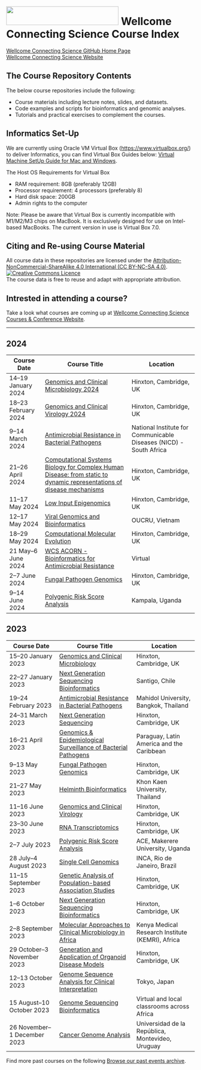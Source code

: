 # <img src="https://coursesandconferences.wellcomeconnectingscience.org/wp-content/themes/wcc_courses_and_conferences/dist/assets/svg/logo.svg" width="300" height="50"> Wellcome Connecting Science Course Index  

[Wellcome Connecting Science GitHub Home Page](https://github.com/WCSCourses) <br /> 
[Wellcome Connecting Science Website](https://coursesandconferences.wellcomeconnectingscience.org/)

## The Course Repository Contents

The below course repositories include the following:
- Course materials including lecture notes, slides, and datasets.
- Code examples and scripts for bioinformatics and genomic analyses.
- Tutorials and practical exercises to complement the courses. 

## Informatics Set-Up
We are currently using Oracle VM Virtual Box (https://www.virtualbox.org/) to deliver Informatics, you can find Virtual Box Guides below:
[Virtual Machine SetUp Guide for Mac and Windows](). <br />

The Host OS Requirements for Virtual Box <br />
- RAM requirement: 8GB (preferably 12GB) <br />
- Processor requirement: 4 processors (preferably 8) <br />
- Hard disk space: 200GB <br />
- Admin rights to the computer <br />

Note: Please be aware that Virtual Box is currently incompatible with M1/M2/M3 chips on MacBook.
It is exclusively designed for use on Intel-based MacBooks. The current version in use is Virtual Box 7.0.

## Citing and Re-using Course Material

All course data in these repositories are licensed under the <a rel="license" href="https://creativecommons.org/licenses/by-nc-sa/4.0/">Attribution-NonCommercial-ShareAlike 4.0 International (CC BY-NC-SA 4.0)</a>. <a rel="license" href="http://creativecommons.org/licenses/by/4.0/"><img alt="Creative Commons Licence" style="border-width:0" src="https://i.creativecommons.org/l/by-nc-sa/4.0/88x31.png" /></a><br /> 
The course data is free to reuse and adapt with appropriate attribution.

## Intrested in attending a course?

Take a look what courses are coming up at [Wellcome Connecting Science Courses & Conference Website](https://coursesandconferences.wellcomeconnectingscience.org/our-events/).

---

## 2024

| Course Date            | Course Title                                                                                                                                            | Location                    |
|------------------------|---------------------------------------------------------------------------------------------------------------------------------------------------------|-----------------------------|
| 14–19 January 2024     | [Genomics and Clinical Microbiology 2024](https://github.com/WCSCourses/GCM24)                                                                                                             | Hinxton, Cambridge, UK      |
| 18–23 February 2024    | [Genomics and Clinical Virology 2024](https://github.com/WCSCourses/GCV24)                                                                                                                 | Hinxton, Cambridge, UK      |
| 9–14 March 2024        | [Antimicrobial Resistance in Bacterial Pathogens](https://github.com/WCSCourses/AMR-Africa-24)                                                                                                      | National Institute for Communicable Diseases (NICD) - South Africa                    |
| 21–26 April 2024       | [Computational Systems Biology for Complex Human Disease: from static to dynamic representations of disease mechanisms](https://github.com/WCSCourses/CompSysBio24)                                | Hinxton, Cambridge, UK      |
| 11–17 May 2024         | [Low Input Epigenomics](https://github.com/WCSCourses/Low_Input_2024)           | Hinxton, Cambridge, UK      |
| 12–17 May 2024         | [Viral Genomics and Bioinformatics](https://github.com/WCSCourses/ViralBioinfAsia2024)   | OUCRU, Vietnam                       |
| 18–29 May 2024         | [Computational Molecular Evolution](https://coursesandconferences.wellcomeconnectingscience.org/event/computational-molecular-evolution-20240518/)                                                                                                                   | Hinxton, Cambridge, UK      |
| 21 May–6 June 2024     | [WCS ACORN - Bioinformatics for Antimicrobial Resistance](WCSCourses/ACORN-ClinAMR)                                                                                              | Virtual                     |
| 2–7 June 2024          | [Fungal Pathogen Genomics](https://github.com/WCSCourses/Fungal2024)                                                                                                                            | Hinxton, Cambridge, UK      |
| 9–14 June 2024         | [Polygenic Risk Score Analysis](https://github.com/WCSCourses/Polygenic_Risk_Scores)                                                                                                                       | Kampala, Uganda                     |


## 2023

| Course Date            | Course Title                                                                                                                                            | Location                    |
|------------------------|---------------------------------------------------------------------------------------------------------------------------------------------------------|-----------------------------|
| 15–20 January 2023     | [Genomics and Clinical Microbiology](https://coursesandconferences.wellcomeconnectingscience.org/event/genomics-and-clinical-microbiology-20230115/)                                                                                                                  | Hinxton, Cambridge, UK      |
| 22–27 January 2023     | [Next Generation Sequencing Bioinformatics](https://github.com/WCSCourses/NGS_Bio_Chile_23)                                                                                                           | Santigo, Chile |
| 19–24 February 2023    | [Antimicrobial Resistance in Bacterial Pathogens](https://github.com/WCSCourses/AMR-Asia-23)                                                                                                      | Mahidol University, Bangkok, Thailand   |
| 24–31 March 2023       | [Next Generation Sequencing](https://github.com/WCSCourses/NGS23)                                                                                                                          | Hinxton, Cambridge, UK      |
| 16–21 April 2023       | [Genomics & Epidemiological Surveillance of Bacterial Pathogens](https://github.com/WCSCourses/GenEpiLAC2023)                                                                                       | Paraguay, Latin America and the Caribbean |
| 9–13 May 2023          | [Fungal Pathogen Genomics](https://github.com/WCSCourses/fungal23)                                                                                                                            | Hinxton, Cambridge, UK      |
| 21–27 May 2023         | [Helminth Bioinformatics](https://github.com/WCSCourses/HelminthBioinformatics_2023)                                                                                                                             | Khon Kaen University, Thailand                        |
| 11–16 June 2023  | [Genomics and Clinical Virology](https://github.com/WCSCourses/GCV23) | Hinxton, Cambridge, UK      |
| 23–30 June 2023        | [RNA Transcriptomics](https://github.com/WCSCourses/RNATrans_23)   | Hinxton, Cambridge, UK      |
| 2–7 July 2023          | [Polygenic Risk Score Analysis](https://github.com/WCSCourses/prs_2023) |ACE, Makerere University, Uganda|
| 28 July–4 August 2023  | [Single Cell Genomics](https://github.com/WCSCourses/SingleCell_23)  | INCA, Rio de Janeiro, Brazil |
| 11–15 September 2023   | [Genetic Analysis of Population-based Association Studies](https://github.com/WCSCourses/Association_Studies_2023)                                                                                            | Hinxton, Cambridge, UK      |
| 1–6 October 2023       | [Next Generation Sequencing Bioinformatics](https://github.com/WCSCourses/NGSBio_Hinx_2023)                                                                                                           | Hinxton, Cambridge, UK      |
| 2–8 September 2023     | [Molecular Approaches to Clinical Microbiology in Africa](https://github.com/WCSCourses/MolAppAfrica_2023)                                                                                             | Kenya Medical Research Institute (KEMRI), Africa |
| 29 October–3 November 2023 | [Generation and Application of Organoid Disease Models](https://github.com/WCSCourses/Organoids23)                                                                                          | Hinxton, Cambridge, UK      |
| 12–13 October 2023     | [Genome Sequence Analysis for Clinical Interpretation](https://github.com/WCSCourses/ClinicalGenomeASIA-HGA23)                                                                                                | Tokyo, Japan                        |
| 15 August–10 October 2023 | [Genome Sequencing Bioinformatics](https://github.com/WCSCourses/GSBAfrica2023)   | Virtual and local classrooms across Africa |
| 26 November–1 December 2023 | [Cancer Genome Analysis](https://github.com/WCSCourses/Cancer_Genome_Analysis23)  | Universidad de la República, Montevideo, Uruguay |



Find more past courses on the following [Browse our past events archive](https://coursesandconferences.wellcomeconnectingscience.org/our-events/past-events/).

